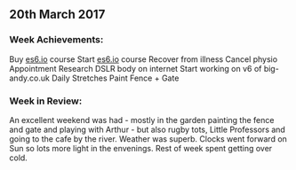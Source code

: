 ## 20th March 2017

### Week Achievements:
Buy [es6.io](https://es6.io) course
Start [es6.io](https://es6.io) course
Recover from illness
Cancel physio Appointment
Research DSLR body on internet
Start working on v6 of big-andy.co.uk
Daily Stretches
Paint Fence + Gate

### Week in Review:
An excellent weekend was had - mostly in the garden painting the fence and gate and playing with Arthur - but also rugby tots, Little Professors and going to the cafe by the river. Weather was superb. Clocks went forward on Sun so lots more light in the envenings. Rest of week spent getting over cold.